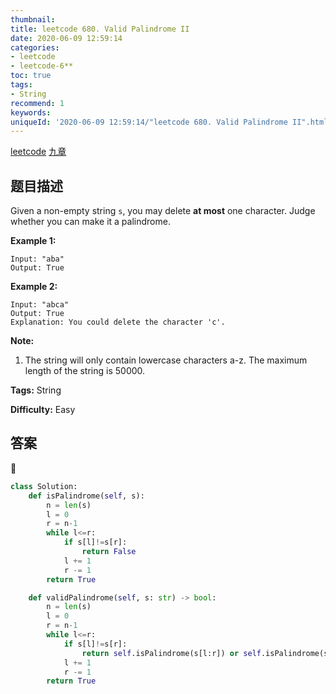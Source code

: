 ```yaml
---
thumbnail:
title: leetcode 680. Valid Palindrome II
date: 2020-06-09 12:59:14
categories:
- leetcode
- leetcode-6**
toc: true
tags:
- String
recommend: 1
keywords:
uniqueId: '2020-06-09 12:59:14/"leetcode 680. Valid Palindrome II".html'
---
```


<a href="https://leetcode.com/problems/valid-palindrome-ii/">leetcode</a>
<a href="https://www.jiuzhang.com/solution/valid-palindrome-ii/">九章</a>
## 题目描述
Given a non-empty string `s`, you may delete **at most** one character. Judge
whether you can make it a palindrome.

**Example 1:**  
        
    Input: "aba"
    Output: True


**Example 2:**  
        
    Input: "abca"
    Output: True
    Explanation: You could delete the character 'c'.


**Note:**  

  1. The string will only contain lowercase characters a-z. The maximum length of the string is 50000.


**Tags:** String

**Difficulty:** Easy

## 答案
<!--more-->
```python
class Solution:
    def isPalindrome(self, s):
        n = len(s)
        l = 0
        r = n-1
        while l<=r:
            if s[l]!=s[r]:
                return False
            l += 1
            r -= 1
        return True

    def validPalindrome(self, s: str) -> bool:
        n = len(s)
        l = 0
        r = n-1
        while l<=r:
            if s[l]!=s[r]:
                return self.isPalindrome(s[l:r]) or self.isPalindrome(s[l+1:r+1])
            l += 1
            r -= 1
        return True

```
